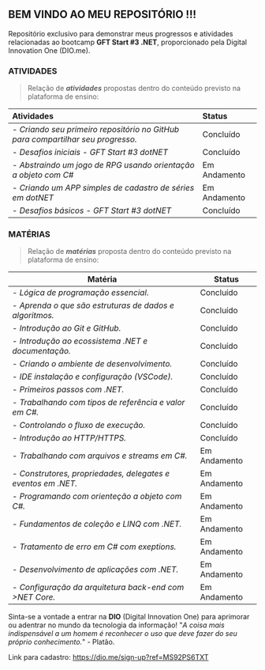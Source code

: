 ## BEM VINDO AO MEU REPOSITÓRIO !!!

Repositório exclusivo para demonstrar meus progressos e atividades relacionadas ao bootcamp **GFT Start #3 .NET**, proporcionado pela Digital Innovation One (DIO.me).

### ATIVIDADES

> Relação de ***atividades*** propostas dentro do conteúdo previsto na  plataforma de ensino:

| **Atividades**                           | **Status**   |
| :--------------------------------------- | :----------- |
| - *Criando seu primeiro repositório no GitHub para compartilhar seu progresso.* | Concluído    |
| - *Desafios iniciais - GFT Start #3 dotNET* | Concluído    |
| - *Abstraindo um jogo de RPG usando orientação a objeto com C#* | Em Andamento |
| - *Criando um APP simples de cadastro de séries em dotNET* | Em Andamento |
| - *Desafios básicos - GFT Start #3 dotNET* | Concluído |

### MATÉRIAS

> Relação de ***matérias*** proposta dentro do conteúdo previsto na plataforma de ensino:

| **Matéria**                              | **Status**   |
| ---------------------------------------- | ------------ |
| - *Lógica de programação essencial*.     | Concluído    |
| - *Aprenda o que são estruturas de dados e algoritmos.* | Concluído    |
| - *Introdução ao Git e GitHub.*          | Concluído    |
| - *Introdução ao ecossistema .NET e documentação.* | Concluído    |
| - *Criando o ambiente de desenvolvimento.* | Concluído    |
| - *IDE instalação e configuração (VSCode).* | Concluído    |
| - *Primeiros passos com .NET.*           | Concluído    |
| - *Trabalhando com tipos de referência e valor em C#.* | Concluído    |
| - *Controlando o fluxo de execução.*     | Concluído |
| - *Introdução ao HTTP/HTTPS.*            | Concluído |
| - *Trabalhando com arquivos e streams em C#.* | Em Andamento |
| - *Construtores, propriedades, delegates e eventos em .NET.* | Em Andamento |
| - *Programando com orienteção a objeto com C#.* | Em Andamento |
| - *Fundamentos de coleção e LINQ com .NET.* | Em Andamento |
| - *Tratamento de erro em C# com exeptions.* | Em Andamento |
| - *Desenvolvimento de aplicações com .NET.* | Em Andamento |
| - *Configuração da arquitetura back-end com >NET Core.* | Em Andamento |



Sinta-se a vontade a entrar na **DIO** (Digital Innovation One) para aprimorar ou adentrar no mundo da tecnologia da informação! "*A coisa mais indispensável a um homem é reconhecer o uso que deve fazer do seu próprio conhecimento.*" - Platão.

Link para cadastro: https://dio.me/sign-up?ref=MS92PS6TXT
